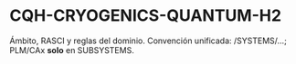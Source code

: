 # CQH-CRYOGENICS-QUANTUM-H2
Ámbito, RASCI y reglas del dominio. Convención unificada: /SYSTEMS/…; PLM/CAx **solo** en SUBSYSTEMS.
